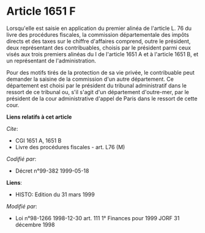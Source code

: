 # Article 1651 F

Lorsqu'elle est saisie en application du premier alinéa de l'article L. 76 du livre des procédures fiscales, la commission
départementale des impôts directs et des taxes sur le chiffre d'affaires comprend, outre le président, deux représentant des
contribuables, choisis par le président parmi ceux visés aux trois premiers alinéas du I de l'article 1651 A et à l'article
1651 B, et un représentant de l'administration.

Pour des motifs tirés de la protection de sa vie privée, le contribuable peut demander la saisine de la commission d'un autre
département. Ce département est choisi par le président du tribunal administratif dans le ressort de ce tribunal ou, s'il
s'agit d'un département d'outre-mer, par le président de la cour administrative d'appel de Paris dans le ressort de cette
cour.

**Liens relatifs à cet article**

_Cite_:

  - CGI 1651 A, 1651 B
  - Livre des procédures fiscales - art. L76 (M)

_Codifié par_:

  - Décret n°99-382 1999-05-18

**Liens**:

  - HISTO: Edition du 31 mars 1999

_Modifié par_:

  - Loi n°98-1266 1998-12-30 art. 111 1° Finances pour 1999 JORF 31 décembre 1998

